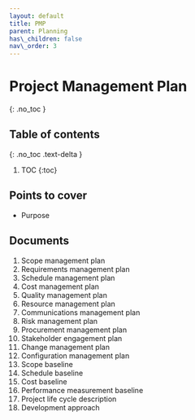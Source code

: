 ```yaml
---
layout: default
title: PMP
parent: Planning
has\_children: false
nav\_order: 3
---
```


# Project Management Plan
{: .no\_toc }

## Table of contents
{: .no\_toc .text-delta }

1. TOC
{:toc}

## Points to cover
- Purpose

## Documents
1. Scope management plan
2. Requirements management plan
3. Schedule management plan
4. Cost management plan
5. Quality management plan
6. Resource management plan
7. Communications management plan
8. Risk management plan
9. Procurement management plan
10. Stakeholder engagement plan
11. Change management plan
12. Configuration management plan
13. Scope baseline
14. Schedule baseline
15. Cost baseline
16. Performance measurement baseline
17. Project life cycle description
18. Development approach

